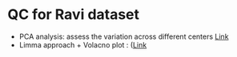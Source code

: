 

# QC for Ravi dataset 
- PCA analysis:  assess the variation across different centers [Link](file:///C:/Users/sogol/OneDrive/Documents/BHK%20lab/QC_Ravi/ICB_PCA.html)
- Limma approach + Volacno plot : ([Link](file:///C:/Users/sogol/OneDrive/Documents/BHK%20lab/QC_Ravi/ICB_Ravi_volcano.html)

